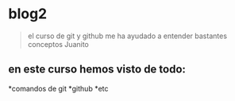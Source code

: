 # blog2
>el curso de git y github me ha ayudado a entender bastantes conceptos
>Juanito

## en este curso hemos visto de todo:
*comandos de git
*github
*etc